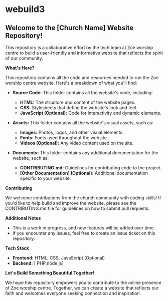# webuild3
##  Welcome to the [Church Name] Website Repository!

This repository is a collaborative effort by the tech team at Zoe worship centre to build a user-friendly and informative website that reflects the spirit of our community. 

**What's Here?**

This repository contains all the code and resources needed to run the  Zoe worship centre website.  Here's a breakdown of what you'll find:

* **Source Code:** This folder contains all the website's code, including:
    * **HTML:** The structure and content of the website pages.
    * **CSS:** Stylesheets that define the website's look and feel.
    * **JavaScript (Optional):** Code for interactivity and dynamic elements.
 
* **Assets:** This folder contains all the website's visual assets, such as:
    * **Images:** Photos, logos, and other visual elements.
    * **Fonts:** Fonts used throughout the website.
    * **Videos (Optional):** Any video content used on the site.
* **Documents:** This folder contains any additional documentation for the website, such as:
    * **CONTRIBUTING.md:** Guidelines for contributing code to the project.
    * **[Other Documentation] (Optional):** Additional documentation specific to your website.

**Contributing**

We welcome contributions from the church community with coding skills! If you'd like to help build and improve the website, please see the CONTRIBUTING.md file for guidelines on how to submit pull requests.

**Additional Notes**

* This is a work in progress, and new features will be added over time.
* If you encounter any issues, feel free to create an issue ticket on this repository.

**Tech Stack**

* **Frontend:** HTML, CSS, JavaScript (Optional)
* **Backend:** [ PHP,node js]

**Let's Build Something Beautiful Together!**

We hope this repository empowers you to contribute to the online presence of  Zoe worship centre. Together, we can create a website that reflects our faith and welcomes everyone seeking connection and inspiration.

